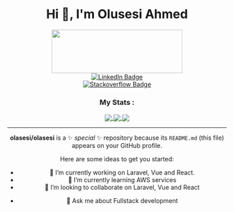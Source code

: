 <h1 align="center">Hi 👋, I'm Olusesi Ahmed</h1>

<div id="header" align="center">
  <img src="https://cms.webcreatify.com/gallery/68005-superhighway-1.png" width="300" height="100"/>
  <div id="badges">
  <a href="https://www.linkedin.com/in/ahmed-olusesi/">
    <img src="https://img.shields.io/badge/LinkedIn-blue?style=for-the-badge&logo=linkedin&logoColor=white" alt="LinkedIn Badge"/>
  </a>
  
  
  <!--<a href="https://medium.com/@germavinsmoke">
    <img src="https://img.shields.io/badge/Medium-black?logo=medium&logoColor=white&style=for-the-badge" alt="Medium Badge"/>
  </a>
  <a href="https://twitter.com/vaibhav1180">
    <img src="https://img.shields.io/badge/Twitter-9cf?style=for-the-badge&logo=twitter&logoColor=white" alt="Twitter Badge"/>
  </a>-->
</div>

<a align="center" href="https://stackoverflow.com/users/19507375/olusesi-ahmed">
  <img src="https://aleen42.github.io/badges/src/stackoverflow.svg" alt="Stackoverflow Badge"/>
</a>
<!--<p align="center"> <img src="https://komarev.com/ghpvc/?username=germavinsmoke&label=Profile%20views&color=0e75b6&style=flat" alt="germavinsmoke" /> </p>
-->
<!--### Blogs posts-->
<!-- BLOG-POST-LIST:START -->
<!--- [How to Create Universal Link in Expo Using Firebase Dynamic Link](https://medium.com/javascript-in-plain-english/how-to-create-universal-link-in-expo-using-firebase-dynamic-link-7c70eba737c2)
- [How to Create a Custom Cursor in React — Part 1](https://medium.com/javascript-in-plain-english/how-to-create-a-custom-cursor-in-react-272314682285)
- [How to Create a Switch from Scratch using GSAP in React](https://medium.com/javascript-in-plain-english/how-to-create-a-switch-from-scratch-using-gsap-in-react-20c0de3c041b)-->
<!-- BLOG-POST-LIST:END -->

<!--<h3 align="left">Languages and Tools:</h3>
<p align="left"> <a href="https://aws.amazon.com" target="_blank" rel="noreferrer"> <img src="https://raw.githubusercontent.com/devicons/devicon/master/icons/amazonwebservices/amazonwebservices-original-wordmark.svg" alt="aws" width="40" height="40"/> </a> <a href="https://www.w3schools.com/css/" target="_blank" rel="noreferrer"> <img src="https://raw.githubusercontent.com/devicons/devicon/master/icons/css3/css3-original-wordmark.svg" alt="css3" width="40" height="40"/> </a> <a href="https://www.cypress.io" target="_blank" rel="noreferrer"> <img src="https://raw.githubusercontent.com/simple-icons/simple-icons/6e46ec1fc23b60c8fd0d2f2ff46db82e16dbd75f/icons/cypress.svg" alt="cypress" width="40" height="40"/> </a> <a href="https://expressjs.com" target="_blank" rel="noreferrer"> <img src="https://raw.githubusercontent.com/devicons/devicon/master/icons/express/express-original-wordmark.svg" alt="express" width="40" height="40"/> </a> <a href="https://firebase.google.com/" target="_blank" rel="noreferrer"> <img src="https://www.vectorlogo.zone/logos/firebase/firebase-icon.svg" alt="firebase" width="40" height="40"/> </a> <a href="https://cloud.google.com" target="_blank" rel="noreferrer"> <img src="https://www.vectorlogo.zone/logos/google_cloud/google_cloud-icon.svg" alt="gcp" width="40" height="40"/> </a> <a href="https://heroku.com" target="_blank" rel="noreferrer"> <img src="https://www.vectorlogo.zone/logos/heroku/heroku-icon.svg" alt="heroku" width="40" height="40"/> </a> <a href="https://www.w3.org/html/" target="_blank" rel="noreferrer"> <img src="https://raw.githubusercontent.com/devicons/devicon/master/icons/html5/html5-original-wordmark.svg" alt="html5" width="40" height="40"/> </a> <a href="https://developer.mozilla.org/en-US/docs/Web/JavaScript" target="_blank" rel="noreferrer"> <img src="https://raw.githubusercontent.com/devicons/devicon/master/icons/javascript/javascript-original.svg" alt="javascript" width="40" height="40"/> </a> <a href="https://nestjs.com/" target="_blank" rel="noreferrer"> <img src="https://raw.githubusercontent.com/devicons/devicon/master/icons/nestjs/nestjs-plain.svg" alt="nestjs" width="40" height="40"/> </a> <a href="https://nextjs.org/" target="_blank" rel="noreferrer"> <img src="https://cdn.worldvectorlogo.com/logos/nextjs-2.svg" alt="nextjs" width="40" height="40"/> </a> <a href="https://www.nginx.com" target="_blank" rel="noreferrer"> <img src="https://raw.githubusercontent.com/devicons/devicon/master/icons/nginx/nginx-original.svg" alt="nginx" width="40" height="40"/> </a> <a href="https://nodejs.org" target="_blank" rel="noreferrer"> <img src="https://raw.githubusercontent.com/devicons/devicon/master/icons/nodejs/nodejs-original-wordmark.svg" alt="nodejs" width="40" height="40"/> </a> <a href="https://reactjs.org/" target="_blank" rel="noreferrer"> <img src="https://raw.githubusercontent.com/devicons/devicon/master/icons/react/react-original-wordmark.svg" alt="react" width="40" height="40"/> </a> <a href="https://reactnative.dev/" target="_blank" rel="noreferrer"> <img src="https://reactnative.dev/img/header_logo.svg" alt="reactnative" width="40" height="40"/> </a> <a href="https://redux.js.org" target="_blank" rel="noreferrer"> <img src="https://raw.githubusercontent.com/devicons/devicon/master/icons/redux/redux-original.svg" alt="redux" width="40" height="40"/> </a> <a href="https://sass-lang.com" target="_blank" rel="noreferrer"> <img src="https://raw.githubusercontent.com/devicons/devicon/master/icons/sass/sass-original.svg" alt="sass" width="40" height="40"/> </a> <a href="https://www.typescriptlang.org/" target="_blank" rel="noreferrer"> <img src="https://raw.githubusercontent.com/devicons/devicon/master/icons/typescript/typescript-original.svg" alt="typescript" width="40" height="40"/> </a> </p>
-->

### **My Stats :**
<a href="https://github.com/olasesi/github-readme-stats">
  <img align="center" src="https://github-readme-stats.vercel.app/api?username=olasesi&hide=issues&show_icons=true&theme=radical&hide_border=true" />
</a>
<a href="https://github.com/olasesi/github-readme-stats">
  <img align="center" src="https://github-readme-stats.vercel.app/api/top-langs/?username=olasesi&layout=compact&theme=radical&hide_border=true" />
</a>
<a href="https://git.io/streak-stats">
  <img align="center" src="https://github-readme-streak-stats.herokuapp.com?user=olasesi&theme=radical&hide_border=true&date_format=j%20M%5B%20Y%5D" />
</a>
<hr/>


**olasesi/olasesi** is a ✨ _special_ ✨ repository because its `README.md` (this file) appears on your GitHub profile.

Here are some ideas to get you started:

- 🔭 I’m currently working on Laravel, Vue and React.
- 🌱 I’m currently learning AWS services
- 👯 I’m looking to collaborate on Laravel, Vue and React
<!--- 🤔 I’m looking for help with ...-->
- 💬 Ask me about Fullstack development
<!--- 📫 How to reach me: ...
- 😄 Pronouns: ...
- ⚡ Fun fact: ...-->

